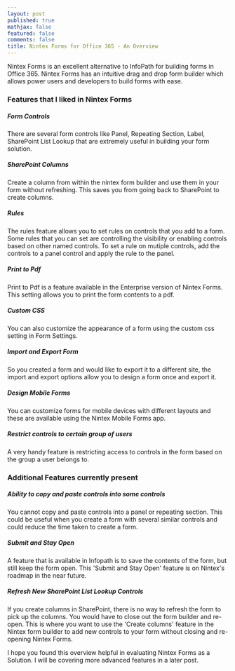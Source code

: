 ```yaml
---
layout: post
published: true
mathjax: false
featured: false
comments: false
title: Nintex Forms for Office 365 - An Overview
---
```

Nintex Forms is an excellent alternative to InfoPath for building forms in Office 365. Nintex Forms has an intuitive drag and drop form builder which allows power users and developers to build forms with ease.

### Features that I liked in Nintex Forms

##### Form Controls
There are several form controls like Panel, Repeating Section, Label, SharePoint List Lookup that are extremely useful in building your form solution.

##### SharePoint Columns
Create a column from within the nintex form builder and use them in your form without refreshing. This saves you from going back to SharePoint to create columns. 

##### Rules
The rules feature allows you to set rules on controls that you add to a form. Some rules that you can set are controlling the visibility or enabling controls based on other named controls. To set a rule on mutiple controls, add the controls to a panel control and apply the rule to the panel.

##### Print to Pdf
Print to Pdf is a feature available in the Enterprise version of Nintex Forms. This setting allows you to print the form contents to a pdf.

##### Custom CSS
You can also customize the appearance of a form using the custom css setting in Form Settings.

##### Import and Export Form
So you created a form and would like to export it to a different site, the import and export options allow you to design a form once and export it.

##### Design Mobile Forms
You can customize forms for mobile devices with different layouts and these are available using the Nintex Mobile Forms app.

##### Restrict controls to certain group of users
A very handy feature is restricting access to controls in the form based on the group a user belongs to.

### Additional Features currently present  

##### Ability to copy and paste controls into some controls
You cannot copy and paste controls into a panel or repeating section. This could be useful when you create a form with several similar controls and could reduce the time taken to create a form.

##### Submit and Stay Open
A feature that is available in Infopath is to save the contents of the form, but still keep the form open. This 'Submit and Stay Open' feature is on Nintex's roadmap in the near future.

##### Refresh New SharePoint List Lookup Controls
If you create columns in SharePoint, there is no way to refresh the form to pick up the columns. You would have to close out the form builder and re-open. This is where you want to use the 'Create columns' feature in the Nintex form builder to add new controls to your form without closing and re-opening Nintex Forms.

I hope you found this overview helpful in evaluating Nintex Forms as a Solution. I will be covering more advanced features in a later post.
